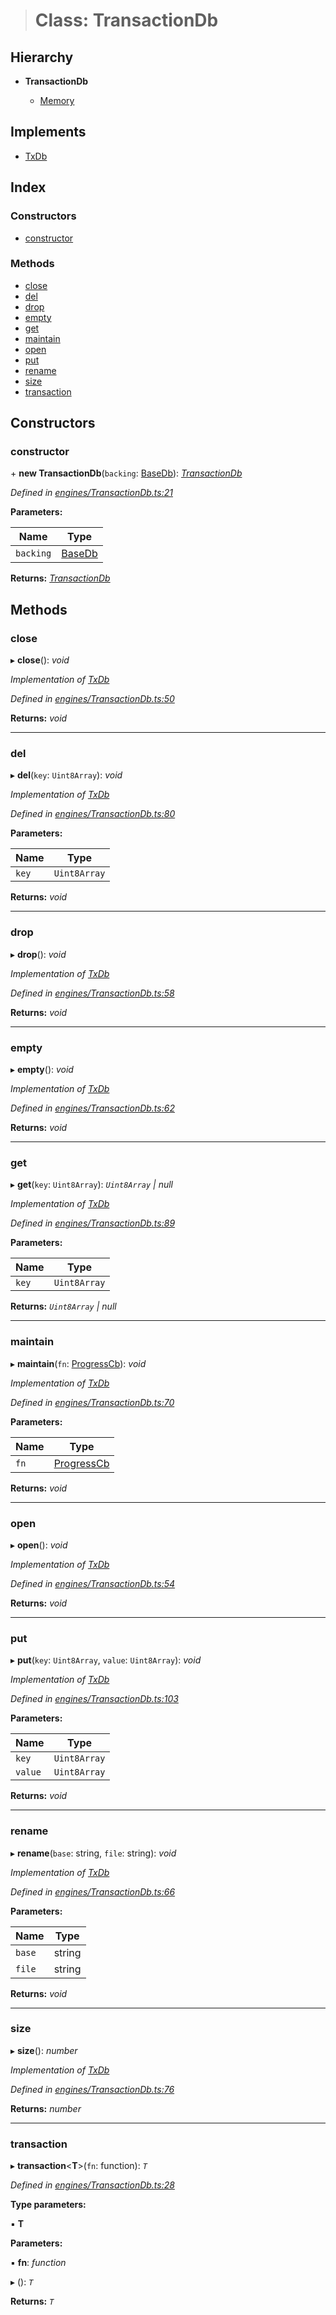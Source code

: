 > # Class: TransactionDb

## Hierarchy

* **TransactionDb**

  * [Memory](_memory_.memory.md)

## Implements

* [TxDb](../interfaces/_types_.txdb.md)

## Index

### Constructors

* [constructor](_engines_transactiondb_.transactiondb.md#constructor)

### Methods

* [close](_engines_transactiondb_.transactiondb.md#close)
* [del](_engines_transactiondb_.transactiondb.md#del)
* [drop](_engines_transactiondb_.transactiondb.md#drop)
* [empty](_engines_transactiondb_.transactiondb.md#empty)
* [get](_engines_transactiondb_.transactiondb.md#get)
* [maintain](_engines_transactiondb_.transactiondb.md#maintain)
* [open](_engines_transactiondb_.transactiondb.md#open)
* [put](_engines_transactiondb_.transactiondb.md#put)
* [rename](_engines_transactiondb_.transactiondb.md#rename)
* [size](_engines_transactiondb_.transactiondb.md#size)
* [transaction](_engines_transactiondb_.transactiondb.md#transaction)

## Constructors

###  constructor

\+ **new TransactionDb**(`backing`: [BaseDb](../interfaces/_types_.basedb.md)): *[TransactionDb](_engines_transactiondb_.transactiondb.md)*

*Defined in [engines/TransactionDb.ts:21](https://github.com/polkadot-js/common/blob/884c965/packages/db/src/engines/TransactionDb.ts#L21)*

**Parameters:**

Name | Type |
------ | ------ |
`backing` | [BaseDb](../interfaces/_types_.basedb.md) |

**Returns:** *[TransactionDb](_engines_transactiondb_.transactiondb.md)*

## Methods

###  close

▸ **close**(): *void*

*Implementation of [TxDb](../interfaces/_types_.txdb.md)*

*Defined in [engines/TransactionDb.ts:50](https://github.com/polkadot-js/common/blob/884c965/packages/db/src/engines/TransactionDb.ts#L50)*

**Returns:** *void*

___

###  del

▸ **del**(`key`: `Uint8Array`): *void*

*Implementation of [TxDb](../interfaces/_types_.txdb.md)*

*Defined in [engines/TransactionDb.ts:80](https://github.com/polkadot-js/common/blob/884c965/packages/db/src/engines/TransactionDb.ts#L80)*

**Parameters:**

Name | Type |
------ | ------ |
`key` | `Uint8Array` |

**Returns:** *void*

___

###  drop

▸ **drop**(): *void*

*Implementation of [TxDb](../interfaces/_types_.txdb.md)*

*Defined in [engines/TransactionDb.ts:58](https://github.com/polkadot-js/common/blob/884c965/packages/db/src/engines/TransactionDb.ts#L58)*

**Returns:** *void*

___

###  empty

▸ **empty**(): *void*

*Implementation of [TxDb](../interfaces/_types_.txdb.md)*

*Defined in [engines/TransactionDb.ts:62](https://github.com/polkadot-js/common/blob/884c965/packages/db/src/engines/TransactionDb.ts#L62)*

**Returns:** *void*

___

###  get

▸ **get**(`key`: `Uint8Array`): *`Uint8Array` | null*

*Implementation of [TxDb](../interfaces/_types_.txdb.md)*

*Defined in [engines/TransactionDb.ts:89](https://github.com/polkadot-js/common/blob/884c965/packages/db/src/engines/TransactionDb.ts#L89)*

**Parameters:**

Name | Type |
------ | ------ |
`key` | `Uint8Array` |

**Returns:** *`Uint8Array` | null*

___

###  maintain

▸ **maintain**(`fn`: [ProgressCb](../modules/_types_.md#progresscb)): *void*

*Implementation of [TxDb](../interfaces/_types_.txdb.md)*

*Defined in [engines/TransactionDb.ts:70](https://github.com/polkadot-js/common/blob/884c965/packages/db/src/engines/TransactionDb.ts#L70)*

**Parameters:**

Name | Type |
------ | ------ |
`fn` | [ProgressCb](../modules/_types_.md#progresscb) |

**Returns:** *void*

___

###  open

▸ **open**(): *void*

*Implementation of [TxDb](../interfaces/_types_.txdb.md)*

*Defined in [engines/TransactionDb.ts:54](https://github.com/polkadot-js/common/blob/884c965/packages/db/src/engines/TransactionDb.ts#L54)*

**Returns:** *void*

___

###  put

▸ **put**(`key`: `Uint8Array`, `value`: `Uint8Array`): *void*

*Implementation of [TxDb](../interfaces/_types_.txdb.md)*

*Defined in [engines/TransactionDb.ts:103](https://github.com/polkadot-js/common/blob/884c965/packages/db/src/engines/TransactionDb.ts#L103)*

**Parameters:**

Name | Type |
------ | ------ |
`key` | `Uint8Array` |
`value` | `Uint8Array` |

**Returns:** *void*

___

###  rename

▸ **rename**(`base`: string, `file`: string): *void*

*Implementation of [TxDb](../interfaces/_types_.txdb.md)*

*Defined in [engines/TransactionDb.ts:66](https://github.com/polkadot-js/common/blob/884c965/packages/db/src/engines/TransactionDb.ts#L66)*

**Parameters:**

Name | Type |
------ | ------ |
`base` | string |
`file` | string |

**Returns:** *void*

___

###  size

▸ **size**(): *number*

*Implementation of [TxDb](../interfaces/_types_.txdb.md)*

*Defined in [engines/TransactionDb.ts:76](https://github.com/polkadot-js/common/blob/884c965/packages/db/src/engines/TransactionDb.ts#L76)*

**Returns:** *number*

___

###  transaction

▸ **transaction**<**T**>(`fn`: function): *`T`*

*Defined in [engines/TransactionDb.ts:28](https://github.com/polkadot-js/common/blob/884c965/packages/db/src/engines/TransactionDb.ts#L28)*

**Type parameters:**

▪ **T**

**Parameters:**

▪ **fn**: *function*

▸ (): *`T`*

**Returns:** *`T`*